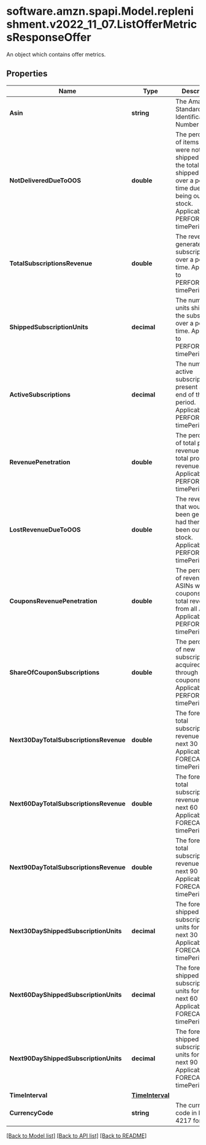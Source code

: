 # software.amzn.spapi.Model.replenishment.v2022_11_07.ListOfferMetricsResponseOffer
An object which contains offer metrics.

## Properties

Name | Type | Description | Notes
------------ | ------------- | ------------- | -------------
**Asin** | **string** | The Amazon Standard Identification Number (ASIN). | [optional] 
**NotDeliveredDueToOOS** | **double** | The percentage of items that were not shipped out of the total shipped units over a period of time due to being out of stock. Applicable to PERFORMANCE timePeriodType. | [optional] 
**TotalSubscriptionsRevenue** | **double** | The revenue generated from subscriptions over a period of time. Applicable to PERFORMANCE timePeriodType. | [optional] 
**ShippedSubscriptionUnits** | **decimal** | The number of units shipped to the subscribers over a period of time. Applicable to PERFORMANCE timePeriodType. | [optional] 
**ActiveSubscriptions** | **decimal** | The number of active subscriptions present at the end of the period. Applicable to PERFORMANCE timePeriodType. | [optional] 
**RevenuePenetration** | **double** | The percentage of total program revenue out of total product revenue. Applicable to PERFORMANCE timePeriodType. | [optional] 
**LostRevenueDueToOOS** | **double** | The revenue that would have been generated had there not been out of stock. Applicable to PERFORMANCE timePeriodType. | [optional] 
**CouponsRevenuePenetration** | **double** | The percentage of revenue from ASINs with coupons out of total revenue from all ASINs. Applicable to PERFORMANCE timePeriodType. | [optional] 
**ShareOfCouponSubscriptions** | **double** | The percentage of new subscriptions acquired through coupons. Applicable to PERFORMANCE timePeriodType. | [optional] 
**Next30DayTotalSubscriptionsRevenue** | **double** | The forecasted total subscription revenue for the next 30 days. Applicable to FORECAST timePeriodType. | [optional] 
**Next60DayTotalSubscriptionsRevenue** | **double** | The forecasted total subscription revenue for the next 60 days. Applicable to FORECAST timePeriodType. | [optional] 
**Next90DayTotalSubscriptionsRevenue** | **double** | The forecasted total subscription revenue for the next 90 days. Applicable to FORECAST timePeriodType. | [optional] 
**Next30DayShippedSubscriptionUnits** | **decimal** | The forecasted shipped subscription units for the next 30 days. Applicable to FORECAST timePeriodType. | [optional] 
**Next60DayShippedSubscriptionUnits** | **decimal** | The forecasted shipped subscription units for the next 60 days. Applicable to FORECAST timePeriodType. | [optional] 
**Next90DayShippedSubscriptionUnits** | **decimal** | The forecasted shipped subscription units for the next 90 days. Applicable to FORECAST timePeriodType. | [optional] 
**TimeInterval** | [**TimeInterval**](TimeInterval.md) |  | [optional] 
**CurrencyCode** | **string** | The currency code in ISO 4217 format. | [optional] 

[[Back to Model list]](../README.md#documentation-for-models) [[Back to API list]](../README.md#documentation-for-api-endpoints) [[Back to README]](../README.md)

